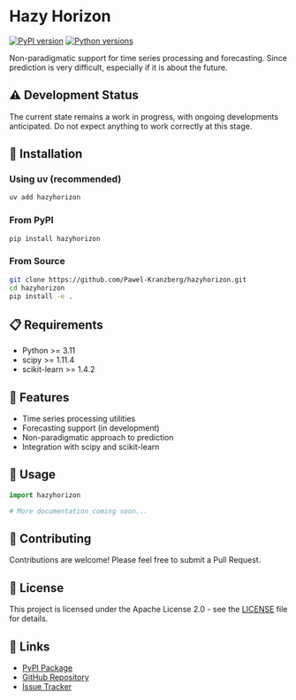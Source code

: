 # Hazy Horizon

[![PyPI version](https://badge.fury.io/py/hazyhorizon.svg)](https://badge.fury.io/py/hazyhorizon)
[![Python versions](https://img.shields.io/pypi/pyversions/hazyhorizon.svg)](https://pypi.org/project/hazyhorizon/)

Non-paradigmatic support for time series processing and forecasting. Since prediction is very difficult, especially if it is about the future.

## ⚠️ Development Status

The current state remains a work in progress, with ongoing developments anticipated. Do not expect anything to work correctly at this stage.

## 🚀 Installation

### Using uv (recommended)

```bash
uv add hazyhorizon
```

### From PyPI

```bash
pip install hazyhorizon
```

### From Source

```bash
git clone https://github.com/Pawel-Kranzberg/hazyhorizon.git
cd hazyhorizon
pip install -e .
```

## 📋 Requirements

- Python >= 3.11
- scipy >= 1.11.4
- scikit-learn >= 1.4.2

## 🎯 Features

- Time series processing utilities
- Forecasting support (in development)
- Non-paradigmatic approach to prediction
- Integration with scipy and scikit-learn

## 📖 Usage

```python
import hazyhorizon

# More documentation coming soon...
```

## 🤝 Contributing

Contributions are welcome! Please feel free to submit a Pull Request.

## 📄 License

This project is licensed under the Apache License 2.0 - see the [LICENSE](LICENSE) file for details.

## 🔗 Links

- [PyPI Package](https://pypi.org/project/hazyhorizon/)
- [GitHub Repository](https://github.com/Pawel-Kranzberg/hazyhorizon)
- [Issue Tracker](https://github.com/Pawel-Kranzberg/hazyhorizon/issues)
